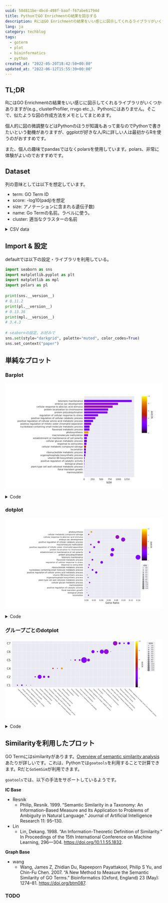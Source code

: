 ```yaml
---
uuid: 58d811be-4bcd-498f-baaf-f67abe61794d
title: PythonでGO Enrichmentの結果を図示する
description: RにはGO Enrichmentの結果をいい感じに図示してくれるライブラリがいくつかありますが、Pythonにはありません。似たような図の作成方法をまとめます。
lang: ja
category: techblog
tags:
  - goterm
  - plot
  - bioinformatics
  - python
created_at: "2022-05-20T18:42:50+00:00"
updated_at: "2022-06-12T15:55:39+00:00"
---
```


## TL;DR

RにはGO Enrichmentの結果をいい感じに図示してくれるライブラリがいくつかありますが(e.g., clusterProfiler, rrvgo etc.,)、Pythonにはありません。そこで、似たような図の作成方法をメモとしてまとめます。

個人的に図の微調整などはPythonのほうが知識もあって楽なのでPythonで書きたいという動機がありますが、ggplotが好きな人/Rに詳しい人は最初からRを使うのがおすすめです。

また、個人の趣味でpandasではなくpolarsを使用しています。polars、非常に体験がよいのでおすすめです。

## Dataset

列の意味としては以下を想定しています。

- term: GO Term ID
- score: -log10(padj)を想定
- size: アノテーションに含まれる遺伝子数)
- name: Go Termの名前。ラベルに使う。
- cluster: 適当なクラスターの名前

<details>
<summary>CSV data</summary>

`example.csv`

```csv
term,score,size,name,cluster
GO:0090407,1.5297085894511266,41,organophosphate biosynthetic process,C1
GO:0006073,1.5163222189613395,83,cellular glucan metabolic process,C1
GO:0043085,1.44498285471817,14,positive regulation of catalytic activity,C1
GO:0010451,1.42343275529096,7,floral meristem growth,C1
GO:0009259,2.08444273888555,51,ribonucleotide metabolic process,C2
GO:0000209,2.626510646478822,685,protein polyubiquitination,C2
GO:1901970,3.197995679060633,207,positive regulation of mitotic sister chromatid separation,C2
GO:0055086,2.043050310202272,162,nucleobase-containing small molecule metabolic process,C2
GO:0043094,4.978646909720386,59,cellular metabolic compound salvage,C4
GO:0042819,1.5612111272483267,17,vitamin B6 biosynthetic process,C4
GO:0015979,8.466807502800558,130,photosynthesis,C4
GO:0097502,1.45417892854421,1,mannosylation,C5
GO:0044848,1.36510627820935,12,biological phase,C5
GO:0007163,2.6923744596164827,87,establishment or maintenance of cell polarity,C5
GO:0043414,3.215776159654917,116,macromolecule methylation,C5
GO:0000723,2.572069750528699,1393,telomere maintenance,C5
GO:0031331,3.2990295934320666,329,positive regulation of cellular catabolic process,C5
GO:0080135,2.5196148192030727,410,regulation of cellular response to stress,C6
GO:0040011,1.35544252617625,52,locomotion,C6
GO:0034502,2.739128030964704,705,protein localization to chromosome,C6
GO:0009553,3.35598374726875,991,embryo sac development,C6
GO:0052541,1.5212716561130444,10,plant-type cell wall cellulose metabolic process,C6
GO:0071215,3.6449534934267973,834,cellular response to abscisic acid stimulus,C7
GO:0009812,2.5663773876723597,159,flavonoid metabolic process,C7
GO:0002239,2.42790703640653,70,response to oomycetes,C7
GO:0045764,1.9573492416484901,263,positive regulation of cellular amino acid metabolic process,C7
```

</details>

## Import & 設定

defaultでは以下の設定・ライブラリを利用している。

```python
import seaborn as sns
import matplotlib.pyplot as plt
import matplotlib as mpl
import polars as pl

print(sns.__version__)
# 0.11.2
print(pl.__version__)
# 0.13.36
print(mpl.__version__)
# 3.4.3

# seabornの設定。お好みで
sns.set(style="darkgrid", palette="muted", color_codes=True)
sns.set_context("paper")
```

## 単純なプロット

### Barplot

![barplot](../../public/go_python_plot/barplot.png)

<details>
<summary>Code</summary>

```python
# y軸にGO Termの名前を置きたいので、余白を多めにとる
plt.rcParams['figure.subplot.left'] = 0.5

df = pl.read_csv("./example.csv").sort("size")

terms = df.select("name").to_series().to_list()
sizes = df.select("size").to_series().to_list()

fig = plt.figure(figsize=(15, 10))
xgs = 10

# colorbarを手動で置く必要があるので、gridspecを使う
# colorbarは上半分くらいでいいので、y側も2分割
gs = fig.add_gridspec(2, xgs)

# colorbar部分を開けておく
ax = fig.add_subplot(gs[0:2, 0:xgs-2])

# scoresをrgbaに変換
cmap = plt.get_cmap("gnuplot")
norm = mpl.colors.Normalize(vmin=0, vmax=10)
scores = df.select("score").to_series().apply(lambda x: cmap(norm(x))).to_list()

# barplot
ax.barh(terms, sizes, color=scores)
ax.tick_params(axis="x", labelsize=15)
ax.set_xlabel("size", fontsize=20)
ax.tick_params(axis="y", labelsize=15)

# colorbar作成
cbar = fig.add_subplot(gs[0, xgs-1])
mpl.colorbar.Colorbar(
    cbar,
    mappable=mpl.cm.ScalarMappable(norm=norm, cmap=cmap),
    orientation="vertical",
).set_label("score", fontsize=20)

plt.show()
```

</details>

### dotplot

![dotplot](../../public/go_python_plot/dotplot.png)

<details>
<summary>Code</summary>

```python
# y軸にGO Termの名前を置きたいので、余白を多めにとる
plt.rcParams['figure.subplot.left'] = 0.5

background_gene = 10000

df = pl.read_csv("./example.csv").sort("score")

terms = df.select("name").to_series().to_list()
sizes = df.select("size").to_series().to_list()
ratio = list(map(lambda x: x / background_gene, sizes))

vmin = 0
vmax = 10

fig = plt.figure(figsize=(17.5, 10))
xgs = 10

# colorbarを手動で置く必要があるので、gridspecを使う
# colorbarは上半分くらいでいいので、y側も2分割
gs = fig.add_gridspec(2, xgs)

# colorbar部分を開けておく
ax = fig.add_subplot(gs[0:2, 0:xgs-1])

cmap = plt.get_cmap("gnuplot")
scores = df.select("score").to_series().to_list()

# barplot
scatter = ax.scatter(ratio, terms, c=scores, s=sizes, cmap=cmap, vmin=vmin, vmax=vmax)
ax.tick_params(axis="x", labelsize=15)
ax.set_xlabel("Gene Ratio", fontsize=20)
ax.tick_params(axis="y", labelsize=15)

handles, labels = scatter.legend_elements(prop="sizes", alpha=0.5)
legend = ax.legend(
    handles,
    labels,
    # 単純な位置指定だといい位置にいかないので、bbox_to_anchorでマニュアル調整
    bbox_to_anchor=(1.15, 0.5),
    title="size",
    title_fontsize=15,
    markerscale=0.4
)

cbar = fig.add_subplot(gs[0, xgs-1])

# colorbarをつける
# 位置を好き勝手したいので、ColorbarBaseを使用
norm = mpl.colors.Normalize(vmin=vmin, vmax=vmax)
mpl.colorbar.Colorbar(
    cbar,
    mappable=mpl.cm.ScalarMappable(norm=norm, cmap=cmap),
    orientation="vertical",
).set_label("score", fontsize=20)

plt.show()
```

</details>

### グループごとのdotplot

![dotplot-cluster](../../public/go_python_plot/dotplot_cluster.png)

<details>
<summary>Code</summary>

```python
# seabornの設定はお好みで
sns.set(style="darkgrid", palette="muted", color_codes=True)
sns.set_context("paper")

# x軸にGO Termの名前を置きたいので、余白を多めにとる
plt.rcParams['figure.subplot.bottom'] = 0.5

df = pl.read_csv("example.csv")

terms = df.select("name").to_series().to_list()
clusters = df.select("cluster").to_series().to_list()

fig = plt.figure(figsize=(15, 7.5))
ax = fig.add_subplot(111)

# 後でcolorbarを加えるために取得する
cmap = plt.get_cmap("gnuplot")
scatter = ax.scatter(
    terms,
    clusters,
    s=df.select(pl.col("size")).to_series().to_list(),
    c=df.select("score"),
    cmap=cmap,
    vmin=0,
    vmax=10,
)

# axisのラベル制御
# rotationするときは開始位置をhaで適切に指定する必要がある
# e.g., 315 -> left, 45 -> right
ax.set_xticklabels(terms, rotation=315, ha="left")
ax.tick_params(axis="y", labelsize=20)

# sizeのlegendを作成しておく
handles, labels = scatter.legend_elements(prop="sizes", alpha=0.5)
legend = ax.legend(
    handles,
    labels,
    # 単純な位置指定だといい位置にいかないので、bbox_to_anchorでマニュアル調整
    bbox_to_anchor=(1.175, 1),
    title="size",
    title_fontsize=15,
    markerscale=0.4
)

# colorbarをつける
fig.colorbar(scatter, ax=ax, pad=0.01).set_label("score", size=15)

fig.tight_layout()

plt.show()
```

</details>

## Similarityを利用したプロット

GO Termにはsimilarityがあります。[Overview of semantic similarity analysis](https://yulab-smu.top/biomedical-knowledge-mining-book/semantic-similarity-overview.html)あたりが詳しいです。これは、Pythonでは`goatools`を利用することで計算できます。Rだと`GoSemSim`が利用できます。

`goatools`では、以下の手法をサポートしているようです。

**IC Base**

- Resnik
  - Philip, Resnik. 1999. “Semantic Similarity in a Taxonomy: An Information-Based Measure and Its Application to Problems of Ambiguity in Natural Language.” Journal of Artificial Intelligence Research 11: 95–130.
- Lin
  - Lin, Dekang. 1998. “An Information-Theoretic Definition of Similarity.” In Proceedings of the 15th International Conference on Machine Learning, 296—304. https://doi.org/10.1.1.55.1832.

**Graph Base**

- wang
  - Wang, James Z, Zhidian Du, Rapeeporn Payattakool, Philip S Yu, and Chin-Fu Chen. 2007. “A New Method to Measure the Semantic Similarity of GO Terms.” Bioinformatics (Oxford, England) 23 (May): 1274–81. https://doi.org/btm087.

### TODO
